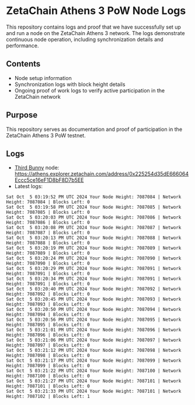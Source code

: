 # ZetaChain Athens 3 PoW Node Logs
This repository contains logs and proof that we have successfully set up and run a node on the ZetaChain Athens 3 network. The logs demonstrate continuous node operation, including synchronization details and performance.

## Contents
- Node setup information
- Synchronization logs with block height details
- Ongoing proof of work logs to verify active participation in the ZetaChain network

## Purpose
This repository serves as documentation and proof of participation in the ZetaChain Athens 3 PoW testnet.

## Logs

- [Third Bunny](https://thirdbunny.xyz/) node: https://athens.explorer.zetachain.com/address/0x225254d35dE666064Eccc5ce16eF1D8bF8D7b5EE
- Latest logs:
```
Sat Oct  5 03:19:52 PM UTC 2024 Your Node Height: 7087084 | Network Height: 7087084 | Blocks Left: 0
Sat Oct  5 03:19:58 PM UTC 2024 Your Node Height: 7087085 | Network Height: 7087085 | Blocks Left: 0
Sat Oct  5 03:20:03 PM UTC 2024 Your Node Height: 7087086 | Network Height: 7087086 | Blocks Left: 0
Sat Oct  5 03:20:08 PM UTC 2024 Your Node Height: 7087087 | Network Height: 7087087 | Blocks Left: 0
Sat Oct  5 03:20:13 PM UTC 2024 Your Node Height: 7087088 | Network Height: 7087088 | Blocks Left: 0
Sat Oct  5 03:20:19 PM UTC 2024 Your Node Height: 7087089 | Network Height: 7087089 | Blocks Left: 0
Sat Oct  5 03:20:24 PM UTC 2024 Your Node Height: 7087090 | Network Height: 7087090 | Blocks Left: 0
Sat Oct  5 03:20:29 PM UTC 2024 Your Node Height: 7087091 | Network Height: 7087091 | Blocks Left: 0
Sat Oct  5 03:20:34 PM UTC 2024 Your Node Height: 7087091 | Network Height: 7087091 | Blocks Left: 0
Sat Oct  5 03:20:40 PM UTC 2024 Your Node Height: 7087092 | Network Height: 7087092 | Blocks Left: 0
Sat Oct  5 03:20:45 PM UTC 2024 Your Node Height: 7087093 | Network Height: 7087093 | Blocks Left: 0
Sat Oct  5 03:20:50 PM UTC 2024 Your Node Height: 7087094 | Network Height: 7087094 | Blocks Left: 0
Sat Oct  5 03:20:56 PM UTC 2024 Your Node Height: 7087095 | Network Height: 7087095 | Blocks Left: 0
Sat Oct  5 03:21:01 PM UTC 2024 Your Node Height: 7087096 | Network Height: 7087096 | Blocks Left: 0
Sat Oct  5 03:21:06 PM UTC 2024 Your Node Height: 7087097 | Network Height: 7087097 | Blocks Left: 0
Sat Oct  5 03:21:12 PM UTC 2024 Your Node Height: 7087098 | Network Height: 7087098 | Blocks Left: 0
Sat Oct  5 03:21:17 PM UTC 2024 Your Node Height: 7087099 | Network Height: 7087099 | Blocks Left: 0
Sat Oct  5 03:21:22 PM UTC 2024 Your Node Height: 7087100 | Network Height: 7087100 | Blocks Left: 0
Sat Oct  5 03:21:27 PM UTC 2024 Your Node Height: 7087101 | Network Height: 7087101 | Blocks Left: 0
Sat Oct  5 03:21:33 PM UTC 2024 Your Node Height: 7087101 | Network Height: 7087102 | Blocks Left: 1
```
